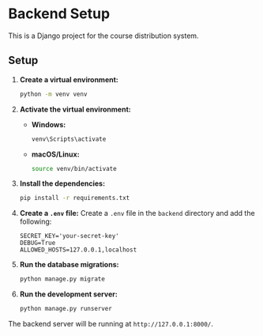 # Backend Setup

This is a Django project for the course distribution system.

## Setup

1.  **Create a virtual environment:**
    ```bash
    python -m venv venv
    ```

2.  **Activate the virtual environment:**
    -   **Windows:**
        ```bash
        venv\Scripts\activate
        ```
    -   **macOS/Linux:**
        ```bash
        source venv/bin/activate
        ```

3.  **Install the dependencies:**
    ```bash
    pip install -r requirements.txt
    ```

4.  **Create a `.env` file:**
    Create a `.env` file in the `backend` directory and add the following:
    ```
    SECRET_KEY='your-secret-key'
    DEBUG=True
    ALLOWED_HOSTS=127.0.0.1,localhost
    ```

5.  **Run the database migrations:**
    ```bash
    python manage.py migrate
    ```

6.  **Run the development server:**
    ```bash
    python manage.py runserver
    ```

The backend server will be running at `http://127.0.0.1:8000/`.
